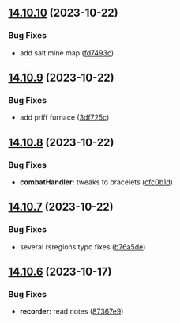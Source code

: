 ## [14.10.10](https://github.com/Torwent/WaspLib/compare/v14.10.9...v14.10.10) (2023-10-22)


### Bug Fixes

* add salt mine map ([fd7493c](https://github.com/Torwent/WaspLib/commit/fd7493ca3ab83deb80a7a4e2c6d58d25fc1422e5))



## [14.10.9](https://github.com/Torwent/WaspLib/compare/v14.10.8...v14.10.9) (2023-10-22)


### Bug Fixes

* add priff furnace ([3df725c](https://github.com/Torwent/WaspLib/commit/3df725cacff3f1cbe6fd1f9a1cc8e406b8ad244d))



## [14.10.8](https://github.com/Torwent/WaspLib/compare/v14.10.7...v14.10.8) (2023-10-22)


### Bug Fixes

* **combatHandler:** tweaks to bracelets ([cfc0b1d](https://github.com/Torwent/WaspLib/commit/cfc0b1de264451a3224ab58d4d8390175d4f163e))



## [14.10.7](https://github.com/Torwent/WaspLib/compare/v14.10.6...v14.10.7) (2023-10-22)


### Bug Fixes

* several rsregions typo fixes ([b76a5de](https://github.com/Torwent/WaspLib/commit/b76a5de5220e5764de99dec17e10f599df1e9ad8))



## [14.10.6](https://github.com/Torwent/WaspLib/compare/v14.10.5...v14.10.6) (2023-10-17)


### Bug Fixes

* **recorder:** read notes ([87367e9](https://github.com/Torwent/WaspLib/commit/87367e985efb68eedcbfcb55cc8345dfeb8abcbd))



